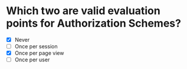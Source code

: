 # Which two are valid evaluation points for Authorization Schemes?

- [x] Never
- [ ] Once per session
- [x] Once per page view
- [ ] Once per user